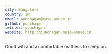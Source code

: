 ```yaml
---
city: Bangalore
country: IN
email: punchagan@muse-amuse.in
github: punchagan
twitter: punchagan
website: http://punchagan.muse-amuse.in
---
```


Good wifi and a comfortable mattress to sleep on. 
